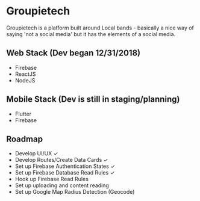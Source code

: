 # Groupietech

Groupietech is a platform built around Local bands - basically a nice way of saying 'not a social media' but it has the elements of a social media.

## Web Stack (Dev began 12/31/2018)
- Firebase
- ReactJS
- NodeJS


## Mobile Stack (Dev is still in staging/planning)
- Flutter
- Firebase


## Roadmap
- Develop UI/UX ✓
- Develop Routes/Create Data Cards ✓
- Set up Firebase Authentication States ✓
- Set up Firebase Database Read Rules ✓
- Hook up Firebase Read Rules
- Set up uploading and content reading
- Set up Google Map Radius Detection (Geocode)
